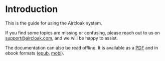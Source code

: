 # Introduction

This is the guide for using the Aircloak system.

If you find some topics are missing or confusing, please reach out to us on [support@aircloak.com](mailto:support@aircloak.com), and we will be happy to assist.

The documentation can also be read offline. It is available as a [PDF](aircloak-docs.pdf)
and in ebook formats ([epub](aircloak-docs.epub), [mobi](aircloak-docs.mobi)).
